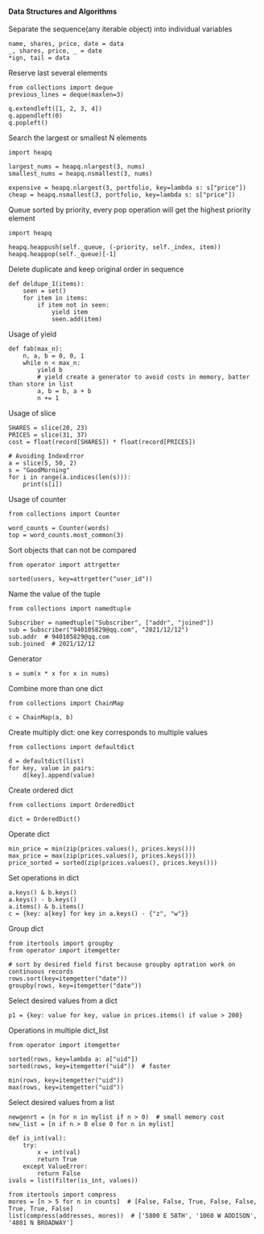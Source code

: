 #### Data Structures and Algorithms
Separate the sequence(any iterable object) into individual variables  

    name, shares, price, date = data  
    _, shares, price, _ = date  
    *ign, tail = data

Reserve last several elements 

    from collections import deque  
    previous_lines = deque(maxlen=3) 
        
    q.extendleft([1, 2, 3, 4])  
    q.appendleft(0)  
    q.popleft()

Search the largest or smallest N elements  

    import heapq  
 
    largest_nums = heapq.nlargest(3, nums)  
    smallest_nums = heapq.nsmallest(3, nums)  

    expensive = heapq.nlargest(3, portfolio, key=lambda s: s["price"])
    cheap = heapq.nsmallest(3, portfolio, key=lambda s: s["price"])   

Queue sorted by priority, every pop operation will get the highest priority element  

    import heapq    

    heapq.heappush(self._queue, (-priority, self._index, item))
    heapq.heappop(self._queue)[-1]

Delete duplicate and keep original order in sequence

    def deldupe_1(items):
        seen = set()
        for item in items:
            if item not in seen:
                yield item
                seen.add(item)

Usage of yield

    def fab(max_n):
        n, a, b = 0, 0, 1
        while n < max_n:
            yield b
            # yield create a generator to avoid costs in memory, batter than store in list
            a, b = b, a + b
            n += 1

Usage of slice

    SHARES = slice(20, 23)
    PRICES = slice(31, 37)
    cost = float(record[SHARES]) * float(record[PRICES])
    
    # Avoiding IndexError
    a = slice(5, 50, 2)
    s = "GoodMorning"
    for i in range(a.indices(len(s))):
        print(s[i])

Usage of counter  

    from collections import Counter

    word_counts = Counter(words)
    top = word_counts.most_common(3)

Sort objects that can not be compared

    from operator import attrgetter

    sorted(users, key=attrgetter("user_id"))

Name the value of the tuple

    from collections import namedtuple

    Subscriber = namedtuple("Subscriber", ["addr", "joined"])
    sub = Subscriber("940105829@qq.com", "2021/12/12")
    sub.addr  # 940105829@qq.com
    sub.joined  # 2021/12/12

Generator

    s = sum(x * x for x in nums)

Combine more than one dict

    from collections import ChainMap

    c = ChainMap(a, b) 

Create multiply dict: one key corresponds to multiple values

    from collections import defaultdict  
    
    d = defaultdict(list)
    for key, value in pairs:
        d[key].append(value)

Create ordered dict

    from collections import OrderedDict

    dict = OrderedDict()

Operate dict

    min_price = min(zip(prices.values(), prices.keys()))
    max_price = max(zip(prices.values(), prices.keys()))
    price_sorted = sorted(zip(prices.values(), prices.keys()))

Set operations in dict

    a.keys() & b.keys()
    a.keys() - b.keys()
    a.items() & b.items()
    c = {key: a[key] for key in a.keys() - {"z", "w"}}


Group dict

    from itertools import groupby
    from operator import itemgetter

    # sort by desired field first because groupby optration work on continuous records
    rows.sort(key=itemgetter("date"))
    groupby(rows, key=itemgetter("date"))

Select desired values from a dict

    p1 = {key: value for key, value in prices.items() if value > 200}

Operations in multiple dict_list

    from operator import itemgetter

    sorted(rows, key=lambda a: a["uid"])
    sorted(rows, key=itemgetter("uid"))  # faster

    min(rows, key=itemgetter("uid"))
    max(rows, key=itemgetter("uid"))

Select desired values from a list

    newgenrt = (n for n in mylist if n > 0)  # small memory cost
    new_list = [n if n > 0 else 0 for n in mylist]

    def is_int(val):
        try:
            x = int(val)
            return True
        except ValueError:
            return False
    ivals = list(filter(is_int, values))

    from itertools import compress
    mores = [n > 5 for n in counts]  # [False, False, True, False, False, True, True, False]
    list(compress(addresses, mores))  # ['5800 E 58TH', '1060 W ADDISON', '4801 N BROADWAY']